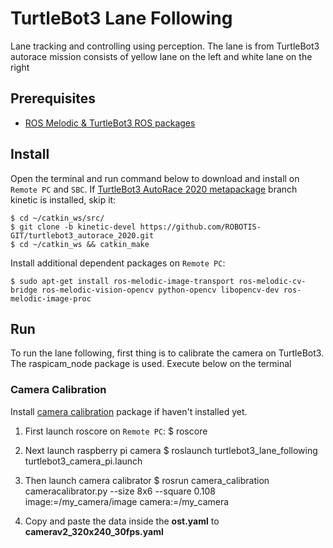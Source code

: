 
# TurtleBot3 Lane Following

Lane tracking and controlling using perception. The lane is from TurtleBot3 autorace mission consists of yellow lane on the left and white lane on the right

## Prerequisites

- [ROS Melodic & TurtleBot3 ROS packages](https://emanual.robotis.com/docs/en/platform/turtlebot3/quick-start/)

## Install

Open the terminal and run command below to download and install on `Remote PC` and `SBC`. If [TurtleBot3 AutoRace 2020 metapackage](https://github.com/ROBOTIS-GIT/turtlebot3_autorace_2020) branch kinetic is installed, skip it:

    $ cd ~/catkin_ws/src/
    $ git clone -b kinetic-devel https://github.com/ROBOTIS-GIT/turtlebot3_autorace_2020.git
    $ cd ~/catkin_ws && catkin_make

Install additional dependent packages on `Remote PC`:

    $ sudo apt-get install ros-melodic-image-transport ros-melodic-cv-bridge ros-melodic-vision-opencv python-opencv libopencv-dev ros-melodic-image-proc

## Run

To run the lane following, first thing is to calibrate the camera on TurtleBot3. The raspicam_node package is used. Execute below on the terminal

### Camera Calibration

Install [camera calibration](http://wiki.ros.org/camera_calibration) package if haven't installed yet.

  1. First launch roscore on `Remote PC`:
    $ roscore

  2. Next launch raspberry pi camera
    $ roslaunch turtlebot3_lane_following turtlebot3_camera_pi.launch

  3. Then launch camera calibrator
    $ rosrun camera_calibration cameracalibrator.py --size 8x6 --square 0.108 image:=/my_camera/image camera:=/my_camera

  4. Copy and paste the data inside the **ost.yaml** to **camerav2_320x240_30fps.yaml**
